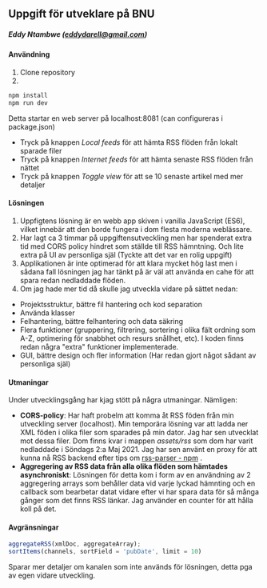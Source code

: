 ## Uppgift för utveklare på BNU
##### Eddy Ntambwe (<eddydarell@gmail.com>)

#### Användning

1. Clone repository
2.  
``` bash
npm install
npm run dev
```
Detta startar en web server på localhost:8081 (can configureras i package.json)

- Tryck på knappen *Local feeds* för att hämta RSS flöden från lokalt sparade filer
- Tryck på knappen *Internet feeds* för att hämta senaste RSS flöden från nättet
- Tryck på knappen *Toggle view* för att se 10 senaste artikel med mer detaljer

#### Lösningen

1. Uppfigtens lösning är en webb app skiven i vanilla JavaScript (ES6), vilket innebär att den borde fungera i dom flesta moderna weblässare.
2. Har lagt ca 3 timmar på uppgiftensutveckling men har spenderat extra tid med CORS policy hindret som ställde till RSS hämntning. Och lite extra på UI av personliga själ (Tyckte att det var en rolig uppgift)
3. Applikationen är inte optimerad för att klara mycket hög last men i sådana fall lösningen jag har tänkt på är väl att använda en cahe för att spara redan nedladdade flöden.
4. Om jag hade mer tid då skulle jag utveckla vidare på sättet nedan: 
- Projektsstruktur, bättre fil hantering och kod separation
- Använda klasser
- Felhantering, bättre felhantering och data säkring
- Flera funktioner (gruppering, filtrering, sortering i olika fält ordning som A-Z, optimering för snabbhet och resurs snållhet, etc). I koden finns redan några "extra" funktioner implementerade.
- GUI, bättre design och fler information (Har redan gjort något sådant av personliga själ)

#### Utmaningar

Under utvecklingsgång har kjag stött på några utmaningar. Nämligen:

- **CORS-policy**: Har haft probelm att komma åt RSS föden från min utveckling server (localhost). 
Min temporära lösning var att ladda ner XML föden i olika filer som sparades på min dator. Jag har sen utvecklat mot dessa filer. Dom finns kvar i mappen *assets/rss* som dom har varit nedladdade i Söndags 2:a Maj 2021.
Jag har sen använt en proxy för att kunna nå RSS backend efter tips om [rss-parser - npm](https://www.npmjs.com/package/rss-parser) .
- **Aggregering av RSS data från alla olika flöden som hämtades asynchroniskt**:
Lösningen för detta kom i form av en användning av 2 aggregering arrays som behåller data vid varje lyckad hämnting och en callback som bearbetar datat vidare efter vi har spara data för så många gånger som det finns RSS länkar.
Jag använder en counter för att hålla koll på det.

#### Avgränsningar

```js
aggregateRSS(xmlDoc, aggregateArray);
sortItems(channels, sortField = 'pubDate', limit = 10)
```

Sparar mer detaljer om kanalen som inte används för lösningen, detta pga av egen vidare utveckling.
